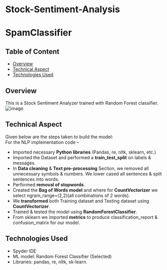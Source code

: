 # Stock-Sentiment-Analysis

# SpamClassifier

## Table of Content
  * [Overview](#overview)
  * [Technical Aspect](#technical-aspect)
  * [Technologies Used](#technologies-used)

## Overview
This is a Stock Sentiment Analyzer trained with Random Forest classifier. 
![image](https://user-images.githubusercontent.com/76872499/150687106-f8d4a061-cd88-434a-acf6-d23900ce533b.png)

## Technical Aspect
Given below are the steps taken to build the model:  
For the NLP implementation code –  
  - Imported necessary **Python libraries** (Pandas, re, nltk, sklearn, etc.)
  -	Imported the Dataset and performed a **train_test_split** on labels & messages.
  -	In **Data cleaning** & **Text pre-processing** Section, we removed all unnecessary symbols & numbers. We lower cased all sentences & split sentences into words.
  -	Performed **removal of stopwords**.
  -	Created the **Bag of Words model** and where for **CountVectorizer** we select ngram_range=(2,2)(all combinations of 2 words).
  -	We **transformed** both Training dataset and Testing dataset using **CountVectorizer**.
  -	Trained & tested the model using **RandomForestClassifier**.
  -	From sklearn we imported **metrics** to produce classification_report & confusion_matrix for our model.  

## Technologies Used
- Spyder IDE
-	ML model: Random Forest Classifier (Selected)
-	Libraries: pandas, re, nltk, sk-learn.

